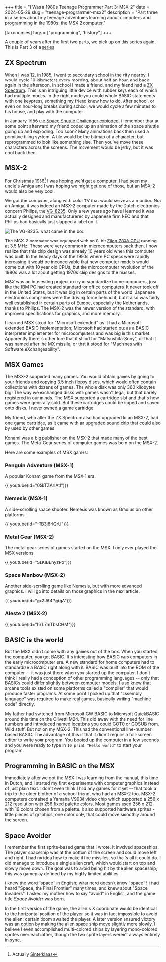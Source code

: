 +++
title = "I Was a 1980s Teenage Programmer Part 3: MSX-2"
date = 2024-05-29
slug = "teenage-programmer-msx2"
description = "Part three in a series about my teenage adventures learning about computers and programming in the 1980s: the MSX 2 computer."

[taxonomies]
tags = ["programming", "history"]
+++

A couple of years after the first two parts, we pick up on this series again.
This is Part 3 of a [series](@/posts/teenage-programmer-alphatronic.md).

## ZX Spectrum

When I was 12, in 1985, I went to secondary school in the city nearby. I would
cycle 10 kilometers every morning, about half an hour, and back again in the
afternoon. In school I made a friend, and my friend had a [ZX
Spectrum](https://en.wikipedia.org/wiki/ZX_Spectrum). This is an intriguing
little device with rubber keys each of which had multiple modes. In the right
mode you could whole BASIC statements with one keypress, something my friend
knew how to do. After school, or even on hour-long breaks during school, we
would cycle a few minutes to his house, and play with the computer.

In January 1986 [the Space Shuttle Challenger
exploded](https://en.wikipedia.org/wiki/Space_Shuttle_Challenger_disaster). I
remember that at some point afterward my friend coded up an animation of the
space shuttle going up and exploding. Too soon? Many animations back then used
a primitive tiling system. A tile would be the bitmap of a character, but
reprogrammed to look like something else. Then you've move these characters
across the screens. The movement would be jerky, but it was cool back then.

## MSX-2

For Christmas 1986[^1] I was hoping we'd get a computer. I had seen my uncle's
Amiga and I was hoping we might get one of those, but an
[MSX-2](https://www.msx.org/wiki/MSX2) would also be very cool.

We got the computer, along with color TV that would serve as a monitor. Not an
Amiga, it was indeed an MSX-2 computer made by the Dutch electronics concern
Philips, the [VG-8235](https://www.msx.org/wiki/Philips_VG-8235). Only a few
years ago have I learned it was actually designed and manufacturered by
Japanese firm NEC and that Philips had basically just slapped a label on it.

![The VG-8235: what came in the
box](https://www.msx.org/wiki/images/7/73/Vg8235j.jpg)

The MSX-2 computer was equipped with an 8-bit [Zilog Z80A
CPU](https://en.wikipedia.org/wiki/Zilog_Z80) running at 3.5 MHz. These were
very common in microcomputers back then. I now realize that this chip design
was already 10 years old when this computer was built. In the heady days of the
1990s where PC specs were rapidly increasing it would be inconceivable that new
computer models would come out with 10 year old CPUs, but the microcomputer
revolution of the 1980s was a lot about getting 1970s chip designs to the
masses.

MSX was an interesting project to try to standardize home computers, just like
the IBM PC had created standard for office computers. It never took off in the
United States, but it was big in certain parts of the world. Japanese
electronics companies were the driving force behind it, but it also was fairly
well established in certain parts of Europe, especially the Netherlands, thanks
to Philips. The MSX-2 was the newer version of the standard, with improved
specifications for graphics, and more memory.

I learned MSX stood for "Microsoft extended" as it had a Microsoft extended
BASIC implementation; Microsoft had started out as a BASIC interpreter
implementer for microcomputers and was big in this market. Apparently there is
other lore that it stood for "Matsushita-Sony", or that it was named after the
MX missile, or that it stood for "Machines with Software eXchangeability".

## MSX Games

The MSX-2 supported many games. You would obtain games by going to your friends
and copying 3.5 inch floppy discs, which would often contain collections with
dozens of games. The whole disk was only 360 kilobytes big! The way we
exchanged disks with games wasn't legal, but that barely registered in our
minds. The MSX supported a cartridge slot and that's how games were generally
sold. But these cartridges could be ripped and saved onto disks. I never owned
a game cartridge.

My friend, who after the ZX Spectrum also had upgraded to an MSX-2, had one
game cartridge, as it came with an upgraded sound chip that could also by used
by other games.

Konami was a big publisher on the MSX-2 that made many of the best games. The
Metal Gear series of computer games was born on the MSX-2.

Here are some examples of MSX games:

### Penguin Adventure (MSX-1)

A popular Konami game from the MSX-1 era.

{{ youtube(id="05kTZArlAtI")}}

### Nemesis (MSX-1)

A side-scrolling space shooter. Nemesis was known as Gradius on other
platforms.

{{ youtube(id="-TB3j8rlQrU")}}

### Metal Gear (MSX-2)

The metal gear series of games started on the MSX. I only ever played the
MSX versions.

{{ youtube(id="SLKiBEnyzPo")}}

### Space Manbow (MSX-2)

Another side-scrolling game like Nemesis, but with more advanced graphics. I
will go into details on those graphics in the next article.

{{ youtube(id="gcZJ64PgtgA")}}

### Aleste 2 (MSX-2)

{{ youtube(id="hYL7mTbsCHM")}}

## BASIC is the world

But the MSX didn't come with any games out of the box. When you started the
computer, you got BASIC. It's interesting how BASIC _was_ computers in the
early microcomputer era. A new standard for home computers had to standardize a
BASIC right along with it. BASIC was built into the ROM of the computer -- it
was just there when you started up the computer. I don't think I really had a
conception of other programming languages -- only that BASICs could differ
slightly between computer models. I also knew that arcane tools existed on some
platforms called a "compiler" that would produce faster programs. At some point
I picked up that "assembly language" was required to make real games, basically
writing "machine code" directly.

My father had switched from Microsoft GW BASIC to Microsoft QuickBASIC around
this time on the Olivetti M24. This did away with the need for line numbers and
introduced named locations you could GOTO or GOSUB from. Wild stuff. But not on
my MSX-2. This had the conventional line-number based BASIC. The advantage of
this is that it didn't require a full-screen editor to write your program. You
booted up the computer in a few seconds and you were ready to type in `10 print
"Hello world"` to start your program.

## Programming in BASIC on the MSX

Immediately after we got the MSX I was learning from the manual, this time in
Dutch, and I started my first experiments with computer graphics instead of
just plain text. I don't even think I had any games for it yet -- that took a
trip to the older brother of a school friend, who had an MSX-2 too. MSX-2
computers contained a Yamaha V9938 video chip which supported a 256 x 212
resolution with 256 fixed palette colors. Most games used 256 x 212 with 16
colors chosen from a palette. It also supported hardware sprites - little
pieces of graphics, one color only, that could move smoothly around the screen.

## Space Avoider

I remember the first sprite-based game that I wrote. It involved spaceships.
The player spaceship was at the bottom of the screen and could move left and
right. I had no idea how to make it fire missiles, so that's all it could do. I
did manage to introduce a single alien craft, which would start on top and
slowly move down. The goal was to avoid being hit by the alien spaceship; this
was gameplay defined by my highly limited abilities.

I knew the word "space" in English; what nerd doesn't know "space"? I had heard
"Space, the Final Frontier" many times, and knew about "Space Invaders". I
asked my mother how to say "avoid" in English, and the game title _Space
Avoider_ was born.

In the first version of the game, the alien's X coordinate would be identical
to the horizontal position of the player, so it was in fact impossible to avoid
the alien; certain doom awaited the player. A later version ensured victory was
an option by making the alien space ship move slightly more slowly. I believe I
even accomplished multi-colored ships by layering mono-colored sprites over
each other, though the two sprite layers weren't always entirely in sync.

[^1]: Actually [Sinterklaas](https://en.wikipedia.org/wiki/Sinterklaas)
